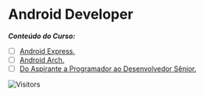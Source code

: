 <!-- Título -->
# Android Developer

***Conteúdo do Curso:***

* [ ] [Android Express.](https://github.com/Devsgeeknerd/cur-and-exp-and-dev)
* [ ] [Android Arch.](https://github.com/Devsgeeknerd/cur-and-arc-and-dev)
* [ ] [Do Aspirante a Programador ao Desenvolvedor Sênior.](https://github.com/Devsgeeknerd/cur-asp-pro-des-sen-and-dev)

![Visitors](https://api.visitorbadge.io/api/visitors?path=Devsgeeknerd%2Fcur-and-dev&label=Visitantes&labelColor=%23f9e64f&countColor=%23008000&style=plastic "Total de Visitas")
